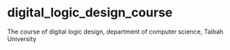 # digital_logic_design_course
The course of digital logic design, department of computer science, Taibah University
